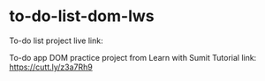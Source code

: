 # to-do-list-dom-lws
To-do list project live link: 

To-do app DOM practice project from Learn with Sumit
Tutorial link: https://cutt.ly/z3a7Rh9 

